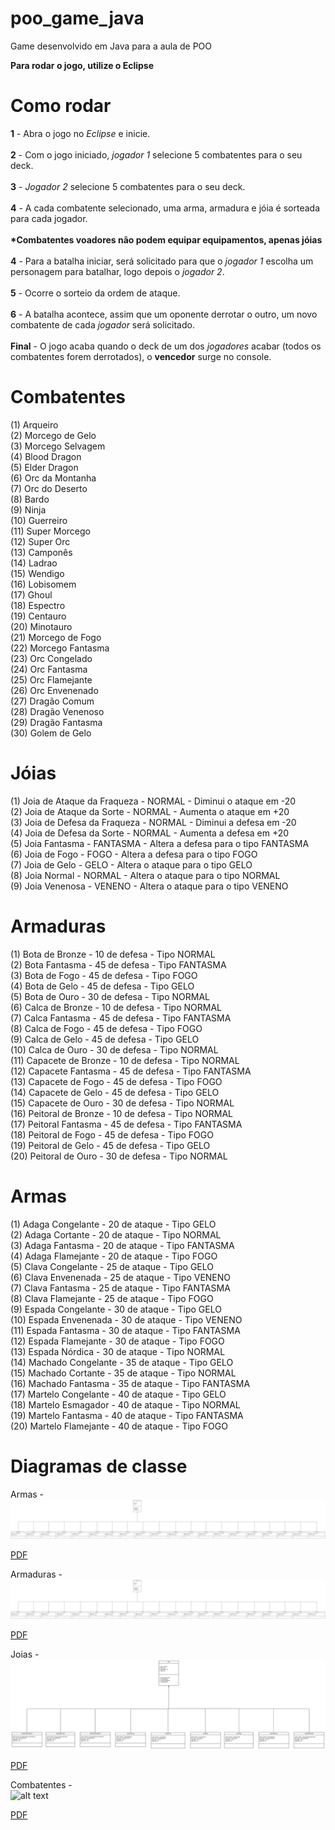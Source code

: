 # poo_game_java
Game desenvolvido em Java para a aula de POO

<b>Para rodar o jogo, utilize o Eclipse</b>

<h1>Como rodar</h1>

<b>1</b> - Abra o jogo no <i>Eclipse</i> e inicie.<br><br>
<b>2</b> - Com o jogo iniciado, <i>jogador 1</i> selecione 5 combatentes para o seu deck.<br><br>
<b>3</b> - <i>Jogador 2</i> selecione 5 combatentes para o seu deck.<br><br>
<b>4</b> - A cada combatente selecionado, uma arma, armadura e jóia é sorteada para cada jogador.<br><br>
<b>*Combatentes voadores não podem equipar equipamentos, apenas jóias</b><br><br>
<b>4</b> - Para a batalha iniciar, será solicitado para que o <i>jogador 1</i> escolha um personagem para batalhar, logo depois o <i>jogador 2</i>.<br><br>
<b>5</b> - Ocorre o sorteio da ordem de ataque.<br><br>
<b>6</b> - A batalha acontece, assim que um oponente derrotar o outro, um novo combatente de cada <i>jogador</i> será solicitado.<br><br>
<b>Final</b> - O jogo acaba quando o deck de um dos <i>jogadores</i> acabar (todos os combatentes forem derrotados), o <b>vencedor</b> surge no console.

Combatentes
======

(1) Arqueiro <br>
(2) Morcego de Gelo <br>
(3) Morcego Selvagem <br>
(4) Blood Dragon <br>
(5) Elder Dragon <br>
(6) Orc da Montanha<br>
(7) Orc do Deserto<br>
(8) Bardo<br>
(9) Ninja<br>
(10) Guerreiro<br>
(11) Super Morcego<br>
(12) Super Orc<br>
(13) Camponês<br>
(14) Ladrao<br>
(15) Wendigo<br>
(16) Lobisomem<br>
(17) Ghoul<br>
(18) Espectro<br>
(19) Centauro<br>
(20) Minotauro<br>
(21) Morcego de Fogo<br>
(22) Morcego Fantasma<br>
(23) Orc Congelado<br>
(24) Orc Fantasma<br>
(25) Orc Flamejante <br>
(26) Orc Envenenado <br>
(27) Dragão Comum<br>
(28) Dragão Venenoso<br>
(29) Dragão Fantasma<br>
(30) Golem de Gelo<br>

Jóias
======

(1) Joia de Ataque da Fraqueza - NORMAL - Diminui o ataque em -20 <br>
(2) Joia de Ataque da Sorte - NORMAL - Aumenta o ataque em +20 <br>
(3) Joia de Defesa da Fraqueza - NORMAL - Diminui a defesa em -20 <br>
(4) Joia de Defesa da Sorte - NORMAL - Aumenta a defesa em +20 <br>
(5) Joia Fantasma - FANTASMA - Altera a defesa para o tipo FANTASMA <br>
(6) Joia de Fogo - FOGO - Altera a defesa para o tipo FOGO <br>
(7) Joia de Gelo - GELO - Altera o ataque para o tipo GELO <br>
(8) Joia Normal - NORMAL - Altera o ataque para o tipo NORMAL <br>
(9) Joia Venenosa - VENENO - Altera o ataque para o tipo VENENO <br>


Armaduras
======

(1) Bota de Bronze - 10 de defesa - Tipo NORMAL <br>
(2) Bota Fantasma - 45 de defesa - Tipo FANTASMA <br>
(3) Bota de Fogo - 45 de defesa - Tipo FOGO <br>
(4) Bota de Gelo - 45 de defesa - Tipo GELO <br>
(5) Bota de Ouro - 30 de defesa - Tipo NORMAL <br>
(6) Calca de Bronze - 10 de defesa - Tipo NORMAL <br>
(7) Calca Fantasma - 45 de defesa - Tipo FANTASMA <br>
(8) Calca de Fogo - 45 de defesa - Tipo FOGO <br>
(9) Calca de Gelo - 45 de defesa - Tipo GELO <br>
(10) Calca de Ouro - 30 de defesa - Tipo NORMAL <br>
(11) Capacete de Bronze - 10 de defesa - Tipo NORMAL <br>
(12) Capacete Fantasma - 45 de defesa - Tipo FANTASMA <br>
(13) Capacete de Fogo - 45 de defesa - Tipo FOGO <br>
(14) Capacete de Gelo - 45 de defesa - Tipo GELO <br>
(15) Capacete de Ouro - 30 de defesa - Tipo NORMAL <br>
(16) Peitoral de Bronze - 10 de defesa - Tipo NORMAL <br>
(17) Peitoral Fantasma - 45 de defesa - Tipo FANTASMA <br>
(18) Peitoral de Fogo - 45 de defesa - Tipo FOGO <br>
(19) Peitoral de Gelo - 45 de defesa - Tipo GELO <br>
(20) Peitoral de Ouro - 30 de defesa - Tipo NORMAL <br>

Armas
======

(1) Adaga Congelante - 20 de ataque - Tipo GELO <br>
(2) Adaga Cortante - 20 de ataque - Tipo NORMAL <br>
(3) Adaga Fantasma - 20 de ataque - Tipo FANTASMA <br>
(4) Adaga Flamejante - 20 de ataque - Tipo FOGO <br>
(5) Clava Congelante - 25 de ataque - Tipo GELO <br>
(6) Clava Envenenada - 25 de ataque - Tipo VENENO <br>
(7) Clava Fantasma - 25 de ataque - Tipo FANTASMA <br>
(8) Clava Flamejante - 25 de ataque - Tipo FOGO <br>
(9) Espada Congelante - 30 de ataque - Tipo GELO <br>
(10) Espada Envenenada - 30 de ataque - Tipo VENENO <br>
(11) Espada Fantasma - 30 de ataque - Tipo FANTASMA <br>
(12) Espada Flamejante - 30 de ataque - Tipo FOGO <br>
(13) Espada Nórdica - 30 de ataque - Tipo NORMAL <br>
(14) Machado Congelante - 35 de ataque - Tipo GELO <br>
(15) Machado Cortante - 35 de ataque - Tipo NORMAL <br>
(16) Machado Fantasma - 35 de ataque - Tipo FANTASMA <br>
(17) Martelo Congelante - 40 de ataque - Tipo GELO <br>
(18) Martelo Esmagador - 40 de ataque - Tipo NORMAL <br>
(19) Martelo Fantasma - 40 de ataque - Tipo FANTASMA <br>
(20) Martelo Flamejante - 40 de ataque - Tipo FOGO <br>


Diagramas de classe
======

Armas - <br>
![alt text](https://github.com/guilhermevbarbosa/poo_game_java/blob/master/Diagramas/Diagramas%20de%20classes/Arma.svg "Armas")

[PDF](https://github.com/guilhermevbarbosa/poo_game_java/blob/master/Diagramas/Diagramas%20de%20classes/Arma.pdf)


Armaduras - <br>
![alt text](https://github.com/guilhermevbarbosa/poo_game_java/blob/master/Diagramas/Diagramas%20de%20classes/Armadura.svg "Armas")

[PDF](https://github.com/guilhermevbarbosa/poo_game_java/blob/master/Diagramas/Diagramas%20de%20classes/Armadura.pdf)

Joias - <br>
![alt text](https://github.com/guilhermevbarbosa/poo_game_java/blob/master/Diagramas/Diagramas%20de%20classes/Joias.svg "Armas")

[PDF](https://github.com/guilhermevbarbosa/poo_game_java/blob/master/Diagramas/Diagramas%20de%20classes/Joias.pdf)

Combatentes - <br>
![alt text](https://github.com/guilhermevbarbosa/poo_game_java/blob/master/Diagramas/Diagramas%20de%20classes/combatentes.svg "Armas")

[PDF](https://github.com/guilhermevbarbosa/poo_game_java/blob/master/Diagramas/Diagramas%20de%20classes/combatentes.pdf)
